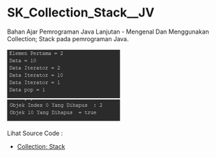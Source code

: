 # SK_Collection_Stack__JV
Bahan Ajar Pemrograman Java Lanjutan - Mengenal Dan Menggunakan Collection; Stack pada pemrograman Java.<br><br>
<img src="https://github.com/RizkyKhapidsyah/SK_Collection_Stack__JV/blob/master/result/001.PNG">
<img src="https://github.com/RizkyKhapidsyah/SK_Collection_Stack__JV/blob/master/result/002.PNG"><br><br>
Lihat Source Code :<br>
- <a href="https://github.com/RizkyKhapidsyah/SK_Collection_Stack__JV/blob/master/src/com/rizkykhapidsyah/Collection_Stack.java">Collection; Stack</a>

